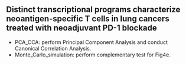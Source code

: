 ## Distinct transcriptional programs characterize neoantigen-specific T cells in lung cancers treated with neoadjuvant PD-1 blockade

* PCA_CCA: perform Principal Component Analysis and conduct Canonical Correlation Analysis.
* Monte_Carlo_simulation: perform complementary test for Fig4e.
